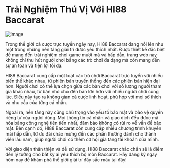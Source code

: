 # Trải Nghiệm Thú Vị Với HI88 Baccarat

![Image](https://github.com/user-attachments/assets/bd51ea9f-0666-407b-a7a7-98ead6de688c)

Trong thế giới cá cược trực tuyến ngày nay, HI88 Baccarat đang nổi lên như một trong những nền tảng giải trí được yêu thích nhất. Được thiết kế đặc biệt để mang đến trải nghiệm chơi game mượt mà và hấp dẫn, trang web này không chỉ thu hút người chơi bằng các trò chơi đa dạng mà còn mang đến sự an toàn và tiện lợi tối đa.

HI88 Baccarat cung cấp một loạt các trò chơi Baccarat trực tuyến với nhiều biến thể khác nhau, từ phiên bản truyền thống đến các phiên bản hiện đại hơn. Người chơi có thể lựa chọn giữa các bàn chơi với số lượng người tham gia khác nhau, từ bàn nhỏ cho đến bàn lớn hơn với nhiều người chơi cùng lúc. Điều này tạo ra không gian cá cược linh hoạt, phù hợp với mọi sở thích và nhu cầu của từng cá nhân.

Ngoài ra, nền tảng này cũng chú trọng vào yếu tố bảo mật và bảo vệ quyền riêng tư của người dùng. Mọi thông tin cá nhân và giao dịch đều được mã hóa bằng công nghệ tiên tiến nhất, đảm bảo không có rủi ro về vấn đề bảo mật. Bên cạnh đó, HI88 Baccarat còn cung cấp nhiều chương trình khuyến mãi hấp dẫn, từ ưu đãi chào mừng đến các phần thưởng dành cho thành viên lâu năm, giúp người chơi có thêm cơ hội gia tăng tài khoản của mình.

Với giao diện thân thiện và dễ sử dụng, HI88 Baccarat chắc chắn sẽ là điểm đến lý tưởng cho bất kỳ ai yêu thích bộ môn Baccarat. Hãy đăng ký ngay hôm nay để khám phá thế giới giải trí đầy sắc màu tại đây!